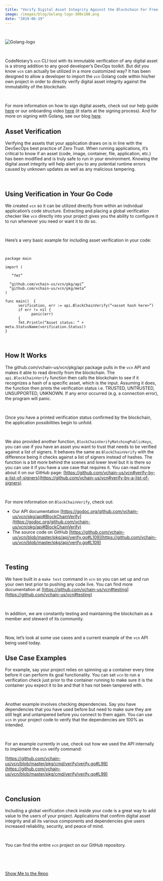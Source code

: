 ```yaml
---
title: "Verify Digital Asset Integrity Against the Blockchain For Free Using Golang"
image: /images/blog/Golang-logo-300x108.png
date: "2019-06-19"
---
```


 

![Golang-logo](/images/blog/Golang-logo-300x108.png)

 

CodeNotary’s `vcn` CLI tool with its immutable verification of any digital asset is a strong addition to any good developer’s DevOps toolkit. But did you know `vcn` can actually be utilized in a more customized way? It has been designed to allow a developer to import the `vcn` Golang code within his/her own project in order to directly verify digital asset integrity against the immutability of the blockchain.

 

For more information on how to sign digital assets, check out our help guide [here](https://www.codenotary.io/help/#vcn_command_line) or our onboarding video [here](https://youtu.be/GrlygvXF1XE?t=421) (it starts at the signing process). And for more on signing with Golang, see our blog [here](https://www.codenotary.io/blog/integrating-blockchain-based-code-signing-into-your-application-using-golang/).

## **Asset Verification**

Verifying the assets that your application draws on is in line with the DevSecOps best practice of Zero Trust. When running applications, it’s critical to know if an asset (code, image, container, file, application, etc.) has been modified and is truly safe to run in your environment. Knowing the digital asset integrity will help alert you to any potential runtime errors caused by unknown updates as well as any malicious tampering.

 

## **Using Verification in Your Go Code**

We created `vcn` so it can be utilized directly from within an individual application’s code structure. Extracting and placing a global verification checker like `vcn` directly into your project gives you the ability to configure it to run whenever you need or want it to do so.

 

Here’s a very basic example for including asset verification in your code:

 

```
package main
 
import (

   “fmt”

  “github.com/vchain-us/vcn/pkg/api”
  “github.com/vchain-us/vcn/pkg/meta”
)

func main()  {
      verification, err := api.BlockChainVerify(“<asset hash here>”)
      if err != nil {
            panic(err)
      {
      fmt.Println(“Asset status: “ + meta.StatusName(verification.Status))
}  
```

 

## **How It Works**

The github.com/vchain-us/vcn/pkg/api package pulls in the `vcn` API and makes it able to read directly from the blockchain. The `api.BlockChainVerify` function then calls the blockchain to see if it recognizes a hash of a specific asset, which is the input. Assuming it does, the function then prints the verification status i.e. TRUSTED, UNTRUSTED, UNSUPPORTED, UNKNOWN. If any error occurred (e.g. a connection error), the program will panic.

 

Once you have a printed verification status confirmed by the blockchain, the application possibilities begin to unfold.

 

We also provided another function, `BlockChainVerifyMatchingPublicKeys`, you can use if you have an asset you want to trust that needs to be verified against a list of signers. It behaves the same as `BlockChainVerify` with the difference being it checks against a list of signers instead of hashes. The function is a bit more behind the scenes and lower level but it is there so you can use it if you have a use case that requires it. You can read more about it on our GitHub page: [https://github.com/vchain-us/vcn#verify-by-a-list-of-signers](https://github.com/vchain-us/vcn#verify-by-a-list-of-signers)

 

For more information on `BlockChainVerify`, check out:

- Our API documentation [https://godoc.org/github.com/vchain-us/vcn/pkg/api#BlockChainVerify](https://godoc.org/github.com/vchain-us/vcn/pkg/api#BlockChainVerify)
- The source code on GitHub [https://github.com/vchain-us/vcn/blob/master/pkg/api/verify.go#L109](https://github.com/vchain-us/vcn/blob/master/pkg/api/verify.go#L109)

 

## **Testing**

We have built in a `make test` command in `vcn` so you can set up and run your own test prior to pushing any code live. You can find more documentation at [https://github.com/vchain-us/vcn#testing](https://github.com/vchain-us/vcn#testing)

 

In addition, we are constantly testing and maintaining the blockchain as a member and steward of its community.

 

Now, let’s look at some use cases and a current example of the `vcn` API being used today.

## **Use Case Examples**

For example, say your project relies on spinning up a container every time before it can perform its goal functionality. You can set `vcn` to run a verification check just prior to the container running to make sure it is the container you expect it to be and that it has not been tampered with.

 

Another example involves checking dependencies. Say you have dependencies that you have used before but need to make sure they are still legit and untampered before you connect to them again. You can use `vcn` in your project code to verify that the dependencies are 100% as intended.

 

For an example currently in use, check out how we used the API internally to implement the `vcn` verify command:

[https://github.com/vchain-us/vcn/blob/master/pkg/cmd/verify/verify.go#L99](https://github.com/vchain-us/vcn/blob/master/pkg/cmd/verify/verify.go#L99)

 

## **Conclusion**

Including a global verification check inside your code is a great way to add value to the users of your project. Applications that confirm digital asset integrity and all its various components and dependencies give users increased reliability, security, and peace of mind.

 

You can find the entire `vcn` project on our GitHub repository.

 

 

[Show Me to the Repo](https://github.com/vchain-us)

